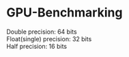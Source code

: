 # GPU-Benchmarking

Double precision: 64 bits           
Float(single) precision: 32 bits    
Half precision: 16 bits 


